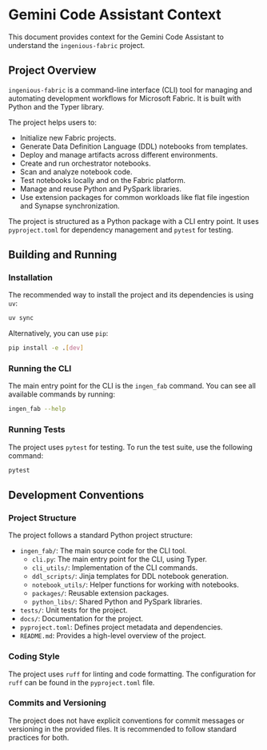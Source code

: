 # Gemini Code Assistant Context

This document provides context for the Gemini Code Assistant to understand the `ingenious-fabric` project.

## Project Overview

`ingenious-fabric` is a command-line interface (CLI) tool for managing and automating development workflows for Microsoft Fabric. It is built with Python and the Typer library.

The project helps users to:

*   Initialize new Fabric projects.
*   Generate Data Definition Language (DDL) notebooks from templates.
*   Deploy and manage artifacts across different environments.
*   Create and run orchestrator notebooks.
*   Scan and analyze notebook code.
*   Test notebooks locally and on the Fabric platform.
*   Manage and reuse Python and PySpark libraries.
*   Use extension packages for common workloads like flat file ingestion and Synapse synchronization.

The project is structured as a Python package with a CLI entry point. It uses `pyproject.toml` for dependency management and `pytest` for testing.

## Building and Running

### Installation

The recommended way to install the project and its dependencies is using `uv`:

```bash
uv sync
```

Alternatively, you can use `pip`:

```bash
pip install -e .[dev]
```

### Running the CLI

The main entry point for the CLI is the `ingen_fab` command. You can see all available commands by running:

```bash
ingen_fab --help
```

### Running Tests

The project uses `pytest` for testing. To run the test suite, use the following command:

```bash
pytest
```

## Development Conventions

### Project Structure

The project follows a standard Python project structure:

*   `ingen_fab/`: The main source code for the CLI tool.
    *   `cli.py`: The main entry point for the CLI, using Typer.
    *   `cli_utils/`: Implementation of the CLI commands.
    *   `ddl_scripts/`: Jinja templates for DDL notebook generation.
    *   `notebook_utils/`: Helper functions for working with notebooks.
    *   `packages/`: Reusable extension packages.
    *   `python_libs/`: Shared Python and PySpark libraries.
*   `tests/`: Unit tests for the project.
*   `docs/`: Documentation for the project.
*   `pyproject.toml`: Defines project metadata and dependencies.
*   `README.md`: Provides a high-level overview of the project.

### Coding Style

The project uses `ruff` for linting and code formatting. The configuration for `ruff` can be found in the `pyproject.toml` file.

### Commits and Versioning

The project does not have explicit conventions for commit messages or versioning in the provided files. It is recommended to follow standard practices for both.
